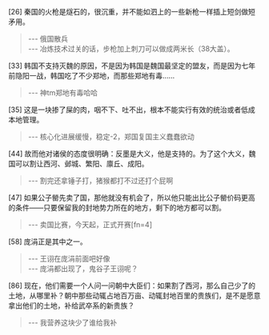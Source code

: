 
[26] 秦国的火枪是燧石的，很沉重，并不能如泗上的一些新枪一样插上短剑做短矛用。
>--- 俄国散兵<br>
>--- 冶炼技术过关的话，步枪加上刺刀可以做成两米长（38大盖）。<br>

[33] 韩国不支持灭魏的原因，不是因为韩国是魏国最坚定的盟友，而是因为七年前隐阳一战，韩国吃了不少郑地，而那些郑地有毒……
>--- 神tm郑地有毒哈哈<br>

[35] 这是一块掺了屎的肉，咽不下、吐不出，根本不能实行有效的统治或者低成本地管理。
>--- 核心化进展缓慢，稳定-2，郑国复国主义蠢蠢欲动<br>

[44] 故而他对诸侯的态度很明确：反墨是大义，他是支持的。为了这个大义，魏国可以割让西河、邺城、繁阳、廪丘、成阳。
>--- 割完还拿锤子打，猪猴都打不过还打个屁啊<br>

[47] 如果公子罃先卖了国，那他就没有机会了，所以他只能出比公子罃价码更高的条件——只要保留我的封地势力所在的地方，剩下的地方都可以割。
>--- 卖国比赛，今天起，正式开赛[fn=4]<br>

[58] 庞涓正是其中之一。
>--- 王诩在庞涓前面吧好像<br>
>--- 庞涓都出现了，鬼谷子王诩呢？<br>

[86] 现在，他们需要一个人问一问朝中大臣们：如果割了西河，那么自己少了的土地，从哪里补？朝中那些动辄占地百万亩、动辄封地百里的贵族们，是不是愿意拿出他们的土地，补给武卒系的新贵族？
>--- 我营养这块少了谁给我补<br>
